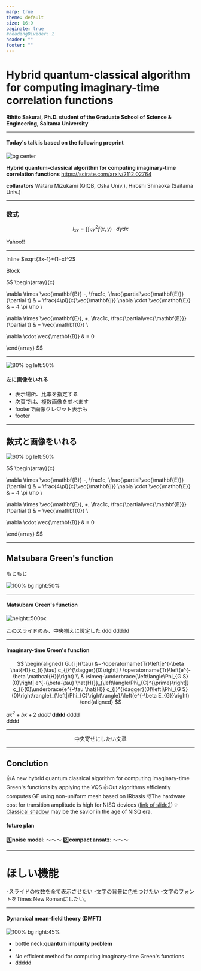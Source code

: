 ```yaml
---
marp: true
theme: default
size: 16:9
paginate: true
#headingDivider: 2
header: ""
footer: ""
---
```



<!--
_class: lead
_paginate: false
_header: ""
_footer: © 2021 12/21 Seminor @ condensed matter theory of Saitama University
-->


# **Hybrid quantum-classical algorithm for computing imaginary-time correlation functions**



**Rihito Sakurai, Ph.D. student of the Graduate School of Science & Engineering, Saitama University**


<!--![bg blur::10px　opacity:0.2 saturate:3](./circle.jpg)-->



---
 #### **Today's talk is based on the following preprint**
 
 ![bg  center](./sample4.drawio.svg)
 <!--![80% bg right:50%](./zu_svg_jpg/wataru_mizukami.svg)-->
 
 **Hybrid quantum-classical algorithm for computing imaginary-time correlation functions**
 <https://scirate.com/arxiv/2112.02764>

 **collarators**
 Wataru Mizukami (QIQB, Oska Univ.),
 Hiroshi Shinaoka (Saitama Univ.)

 






---

### 数式

$$I_{xx}=\int\int_Ry^2f(x,y)\cdot{}dydx$$

Yahoo!!


---
Inline $\sqrt{3x-1}+(1+x)^2$

Block

$$
\begin{array}{c}

\nabla \times \vec{\mathbf{B}} -\, \frac1c\, \frac{\partial\vec{\mathbf{E}}}{\partial t} &
= \frac{4\pi}{c}\vec{\mathbf{j}}    \nabla \cdot \vec{\mathbf{E}} & = 4 \pi \rho \\

\nabla \times \vec{\mathbf{E}}\, +\, \frac1c\, \frac{\partial\vec{\mathbf{B}}}{\partial t} & = \vec{\mathbf{0}} \\

\nabla \cdot \vec{\mathbf{B}} & = 0

\end{array}
$$

---

![80% bg left:50%](./sample.drawio.svg)

#### 左に画像をいれる

- 表示場所、比率を指定する
- 次頁では、複数画像を並べます
- footerで画像クレジット表示も
- footer



---

## <!-- fit --> 数式と画像をいれる

<style>
img[alt~="center"] {
  display: block;
  margin: 0 auto;
}
</style>

![60% bg left:50%](./sample2.drawio.svg)

$$
\begin{array}{c}

\nabla \times \vec{\mathbf{B}} -\, \frac1c\, \frac{\partial\vec{\mathbf{E}}}{\partial t} &
= \frac{4\pi}{c}\vec{\mathbf{j}}    \nabla \cdot \vec{\mathbf{E}} & = 4 \pi \rho \\

\nabla \times \vec{\mathbf{E}}\, +\, \frac1c\, \frac{\partial\vec{\mathbf{B}}}{\partial t} & = \vec{\mathbf{0}} \\

\nabla \cdot \vec{\mathbf{B}} & = 0

\end{array}
$$

---
## <!-- fit --> Matsubara Green's function

<span style="font-size: 100%;">もじもじ</span>

![100% bg right:50%](./sample3.drawio.svg)





---

#### Matsubara Green's function

![height::500px](./sample3.drawio.svg)

<style scoped>
    section {
        text-align: center;
    }
</style>
このスライドのみ、中央揃えに設定した
ddd
ddddd

---

#### Imaginary-time Green's function

$$
\begin{aligned}
G_{i j}(\tau) &=-\operatorname{Tr}\left[e^{-\beta \hat{H}} c_{i}(\tau) c_{j}^{\dagger}(0)\right] / \operatorname{Tr}\left(e^{-\beta \mathcal{H}}\right) \\
& \simeq-\underbrace{\left\langle\Phi_{G S}(0)\right| e^{-(\beta-\tau) \hat{H}}}_{\left\langle\Phi_{C}^{\prime}\right|}  c_{i}(0)\underbrace{e^{-\tau \hat{H}} c_{j}^{\dagger}(0)\left|\Phi_{G S}(0)\right\rangle}_{\left|\Phi_{C}\right\rangle}/\left(e^{-\beta E_{G}}\right)
\end{aligned}
$$

$ax^2+bx+2$
*dddd*
**dddd**
dddd<br />
dddd


---



<div style="text-align:center">中央寄せにしたい文章</div>

---
## Conclution
:thumbsup:A new hybrid quantum classical algorithm for computing imaginary-time Green's functions by applying the VQS
:thumbsup:Out algorithms efficiently computes GF using non-uniform mesh based on IRbasis 
:thumbsdown:The hardware cost for transition amplitude is high for NISQ devices ([link of slide2](#2))
:bulb:[Classical shadow](https://arxiv.org/abs/2110.02965) may be the savior in the age of NISQ era.


####  future plan
:one:**noise model**: 〜〜〜
:two:**compact ansatz**:  〜〜〜

---
# ほしい機能

-スライドの枚数を全て表示させたい
-文字の背景に色をつけたい
-文字のフォントをTimes New Romanにしたい。

---
#### Dynamical mean-field theory (DMFT)

![100% bg right:45%](./dmft.drawio.svg)

- bottle neck:**quantum impurity problem**
- 
- No efficient method for computing imaginary-time Green's functions
- ddddd